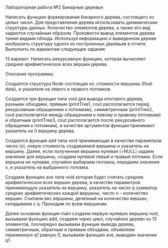 Лабоpатоpная pабота №2
Бинарные деревья

Написать функцию формирования бинарного дерева, состоящего из целых чисел. Для представления дерева использовать динамические структуры данных. Количество элементов дерева, а также его вид задаются случайным образом. Произвести вывод элементов дерева тремя видами обхода. Используя информацию о выведенном дереве изобразить структуру одного из построенных деревьев в отчете. Выполнить по вариантам следующие задания:

13 вариант:
Написать рекурсивную функцию, которая вычисляет среднее арифметическое всех вершин дерева.

Описание программы: 

Создается структура Node состоящая из: стоимости вершины (float data), и указателя на левого и правого потомков.

Создается три функции типа void для вывода итогового дерева, разными обходами, прямым (printTree1, cout располагается перед рекурсивным обращением к потомкам), симметричным (printTree2, cout располагается между обращением к левому и правому потомкам) и обратным (printTree3, cout располагается после рекурсивного обращения к потомкам), в качестве аргументов функции принимают указатель на 0 вершину дерева.

Создается функция add типа void принимающая в качестве параметров число (х), новую стоимость создаваемой вершины и указатель на вершину. Далее, если полученная вершина нулевая (=NULL) задаем значение для вершины, создаем нулевой левый и правый потомки. Если вершина не нулевая, случайно выбираем потомка, передаем значение х, и указатель на выбранного потомка.

Создаем функцию ave типа void которая будет считать среднее арифметическое всех вершин дерева, в качестве параметров принимающую указатель на вершину, указатель на число q сумматор средних арифметических каждой вершины, число n – количество вершин. Считаем вес вершины, деленный на количество вершин, складываем с q. Проходим по всем вершинам.

Далее основная функция main создаем первую нулевую вершину root, вызываем функцию add, создаем через цикл, случайное дерево из 13 элементов, поочередно вызываем функции вывода дерева, симметричным, обратным и прямым обходами, объявляем переменную q1 равную 0, вызываем функцию ave, выводим значение q1.
